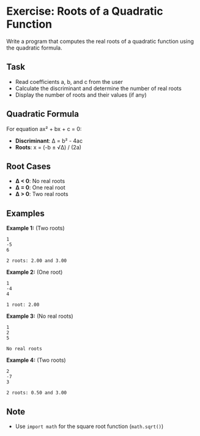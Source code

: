 # Exercise: Roots of a Quadratic Function

Write a program that computes the real roots of a quadratic function using the quadratic formula.

## Task
- Read coefficients a, b, and c from the user
- Calculate the discriminant and determine the number of real roots
- Display the number of roots and their values (if any)

## Quadratic Formula
For equation ax² + bx + c = 0:
- **Discriminant**: Δ = b² - 4ac
- **Roots**: x = (-b ± √Δ) / (2a)

## Root Cases
- **Δ < 0**: No real roots
- **Δ = 0**: One real root
- **Δ > 0**: Two real roots

## Examples
**Example 1:** (Two roots)
```
1
-5
6
```
```
2 roots: 2.00 and 3.00
```

**Example 2:** (One root)
```
1
-4
4
```
```
1 root: 2.00
```

**Example 3:** (No real roots)
```
1
2
5
```
```
No real roots
```

**Example 4:** (Two roots)
```
2
-7
3
```
```
2 roots: 0.50 and 3.00
```

## Note
- Use `import math` for the square root function (`math.sqrt()`)
